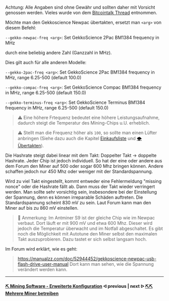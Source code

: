 Achtung: Alle Angaben sind ohne Gewähr und sollten daher mit Vorsicht genossen werden. 
Vieles wurde von dem [Bitcointalk Thread](https://bitcointalk.org/index.php?topic=5053833.0) entnommen.

Möchte man den Gekkoscience Newpac übertakten, ersetzt man `<arg>` von diesem Befehl:

`--gekko-newpac-freq <arg>`: Set GekkoScience 2Pac BM1384 frequency in MHz

durch eine beliebig andere Zahl (Ganzzahl in MHz).

Dies gilt auch für alle anderen Modelle:

`--gekko-2pac-freq <arg>`: Set GekkoScience 2Pac BM1384 frequency in MHz, range 6.25-500 (default 100.0)

`--gekko-compac-freq <arg>`: Set GekkoScience Compac BM1384 frequency in MHz, range 6.25-500 (default 150.0)

`--gekko-terminus-freq <arg>`: Set GekkoScience Terminus BM1384 frequency in MHz, range 6.25-500 (default 150.0)

> :warning: Eine höhere Frtequenz bedeutet eine höhere Leistungsaufnahme, dadurch steigt die Temperatur des Mining-Chips u.U. erheblich.

> :warning: Stellt man die Frequenz höher als `100`, so sollte man einen Lüfter anbringen (Siehe dazu auch die Kapitel [Einkaufsliste](shopping-list.md) und [🌩 Übertakten](/uebertakten.md)).

<!-- Dieser Teil gehört vermutlich in das Tuning-Kapitel und scheint sich ausschliesslich auf den Newpac zu beziehen??!!-->
Die Hashrate steigt dabei linear mit dem Takt: Doppelter Takt -> doppelte Hashrate.
Jeder Chip ist jedoch individuell. So hat der eine oder andere aus dem Forum den Miner auf 500 oder sogar 600 Mhz bringen können. Andere schaffen jedoch nur 450 Mhz oder weniger mit der Standardspannung.

Wird zu viel Takt eingestellt, kommt entweder eine Fehlermeldung "missing nonce" oder die Hashrate fällt ab. Dann muss der Takt wieder verringert werden. Man sollte sehr vorsichtig sein, insbesondere bei der Einstellung der Spannung, denn es können irreparable Schäden auftreten. Die Standardspannung scheint 830 mV zu sein. Laut Forum kann man den Miner auf bis zu 860 mV einstellen.

> :memo: Anmerkung: Im Antminer S9 ist der gleiche Chip wie im Newpac verbaut. Dort läuft er mit 900 mV und etwa 600 Mhz. Dieser wird jedoch die Temperatur überwacht und im Notfall abgeschaltet.
Es gibt noch die Möglichkeit mit Autotune den Miner selbst den maximalen Takt auszuprobieren. Dazu tastet er sich selbst langsam hoch. 

Im Forum wird erklärt, wie es geht:
> https://manualzz.com/doc/52944452/gekkoscience-newpac-usb-flash-drive-user-manual
Dort kann man sehen, wie die Spannung verändert werden kann.

---

#### [⛏ Mining Software - Erweiterte Konfiguration](EnhancedConfiguration.md)  ᐊ  previous | next  ᐅ  [⛏⛏ Mehrere Miner betreiben](multiple-usb-miner.md)
